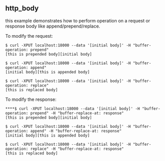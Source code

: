 ## http_body

this example demonstrates how to perform operation on a request or response body like append/prepend/replace.

To modify the request:
```
$ curl -XPUT localhost:18000 --data '[initial body]' -H "buffer-operation: prepend"
[this is prepended body][initial body]

$ curl -XPUT localhost:18000 --data '[initial body]' -H "buffer-operation: append"
[initial body][this is appended body]

$ curl -XPUT localhost:18000 --data '[initial body]' -H "buffer-operation: replace"
[this is replaced body]
```

To modify the response:
```
****$ curl -XPUT localhost:18000 --data '[initial body]' -H "buffer-operation: prepend" -H "buffer-replace-at: response"
[this is prepended body][initial body]

$ curl -XPUT localhost:18000 --data '[initial body]' -H "buffer-operation: append" -H "buffer-replace-at: response"
[initial body][this is appended body]

$ curl -XPUT localhost:18000 --data '[initial body]' -H "buffer-operation: replace" -H "buffer-replace-at: response"
[this is replaced body]
```
